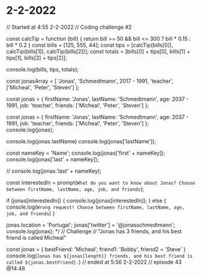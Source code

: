 # 2-2-2022
// Started at 4:55 2-2-2022
// Coding challenge #2

const calcTip = function (bill) {
    return bill >= 50 && bill <= 300 ? bill * 0.15 : bill * 0.2
}
const bills = [125, 555, 44];
const tips = [calcTip(bills[0]), calcTip(bills[1]), calcTip(bills[2])];
const totals = [bills[0] + tips[0], bills[1] + tips[1], bills[2] + tips[2]];

console.log(bills, tips, totals); 


const jonasArray = [
    'Jonas',
    'Schmedtmann',
    2017 - 1991,
    'teacher',
    ['Micheal', 'Peter', 'Steven']
];

const jonas = {
    firstName: 'Jonas',
    lastName: 'Schmedtmann',
    age: 2037 - 1991,
    job: 'teacher',
    friends: ['Micheal', 'Peter', 'Steven']
};


const jonas = {
    firstName: 'Jonas',
    lastName: 'Schmedtmann',
    age: 2037 - 1991,
    job: 'teacher',
    friends: ['Micheal', 'Peter', 'Steven']
};
console.log(jonas);

console.log(jonas.lastName)
console.log(jonas['lastName']);

const nameKey = 'Name';
console.log(jonas['first' + nameKey]);
console.log(jonas['last' + nameKey]);

// console.log(jonas.'last' + nameKey);

const interestedIn = prompt(`What do you want to know about Jonas? Choose between firstName, lastName, age, job, and friends`);

if (jonas[interestedIn]) {
    console.log(jonas[interestedIn]);
} else {
    console.log(`Wrong request! Choose between firstName, lastName, age, job, and friends`)
}

jonas.location = 'Portugal';
jonas['twitter'] = '@jonasschmedtmann';
console.log(jonas);
*/
// Challenge
// "Jonas has 3 friends, and his best friend is called Micheal"

const jonas = {
    bestFriend: 'Micheal',
    friend1: 'Bobby',
    friend2 = 'Steve'
}
console.log(`Jonas has ${jonas[length]} friends, and his best friend is called ${jonas.bestFriend}.`)
// ended at 5:56 2-2-2022
// episode 43 @14:48
